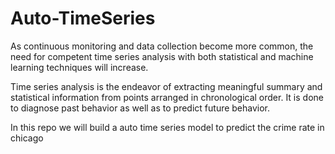 # Auto-TimeSeries

As continuous monitoring and data collection become more common, the need for competent time series analysis with both statistical and machine learning techniques will increase.

Time series analysis is the endeavor of extracting meaningful summary and statistical information from points arranged in chronological order. It is done to diagnose past behavior as well as to predict future behavior. 

In this repo we will build a auto time series model to predict the crime rate in chicago
